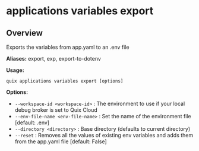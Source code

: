 # applications variables export

## Overview

Exports the variables from app.yaml to an .env file

**Aliases:** export, exp, export-to-dotenv

**Usage:**

```
quix applications variables export [options]
```

**Options:**

- `--workspace-id <workspace-id>` : The environment to use if your local debug broker is set to Quix Cloud
- `--env-file-name <env-file-name>` : Set the name of the environment file [default: .env]
- `--directory <directory>` : Base directory (defaults to current directory)
- `--reset` : Removes all the values of existing env variables and adds them from the app.yaml file [default: False]

